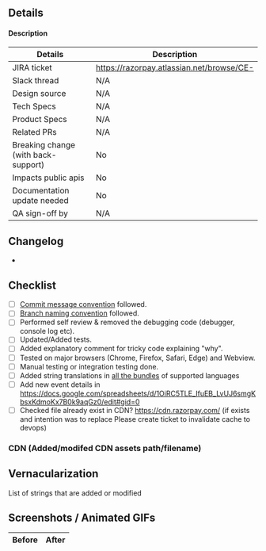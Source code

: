 ## Details

#### Description

<!-- PR Description -->

| Details                             | Description                               |
| ----------------------------------- | ----------------------------------------- |
| JIRA ticket                         | https://razorpay.atlassian.net/browse/CE- |
| Slack thread                        | N/A                                       |
| Design source                       | N/A                                       |
| Tech Specs                          | N/A                                       |
| Product Specs                       | N/A                                       |
| Related PRs                         | N/A                                       |
| Breaking change (with back-support) | No                                        |
| Impacts public apis                 | No                                        |
| Documentation update needed         | No                                        |
| QA sign-off by                      | N/A                                       |

## Changelog

- <!-- ChangeLog -->

## Checklist

- [ ] [Commit message convention](https://www.conventionalcommits.org/en/v1.0.0/) followed.
- [ ] [Branch naming convention](https://dev.to/couchcamote/git-branching-name-convention-cch) followed.
- [ ] Performed self review & removed the debugging code (debugger, console log etc).
- [ ] Updated/Added tests.
- [ ] Added explanatory comment for tricky code explaining "why".
- [ ] Tested on major browsers (Chrome, Firefox, Safari, Edge) and Webview.
- [ ] Manual testing or integration testing done.
- [ ] Added string translations in [all the bundles](https://github.com/razorpay/static/tree/master/src/i18n-bundles/checkout) of supported languages
- [ ] Add new event details in https://docs.google.com/spreadsheets/d/1OiRC5TLE_IfuEB_LvUJ6smgKbsxKdmoKx7B0k9aqGz0/edit#gid=0
- [ ] Checked file already exist in CDN? https://cdn.razorpay.com/<filename> (if exists and intention was to replace Please create ticket to invalidate cache to devops)

### CDN (Added/modifed CDN assets path/filename)

<!-- e.g. /bank/ABC.gif -->
<!-- e.g. /walnut369.gif -->

## Vernacularization

List of strings that are added or modified

## Screenshots / Animated GIFs

| Before | After |
| ------ | ----- |

